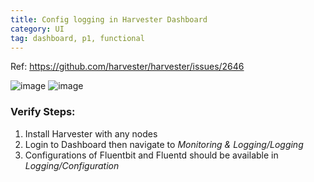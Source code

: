 ```yaml
---
title: Config logging in Harvester Dashboard
category: UI
tag: dashboard, p1, functional
---
```

Ref: https://github.com/harvester/harvester/issues/2646

![image](https://user-images.githubusercontent.com/5169694/191697822-6bc0d7b8-2c56-42e0-805a-408c1ef19845.png)
![image](https://user-images.githubusercontent.com/5169694/191697860-7ef66c19-cd3e-4e4c-b485-315e7eec771d.png)


### Verify Steps:
1. Install Harvester with any nodes
1. Login to Dashboard then navigate to _Monitoring & Logging/Logging_
1. Configurations of Fluentbit and Fluentd should be available in _Logging/Configuration_

